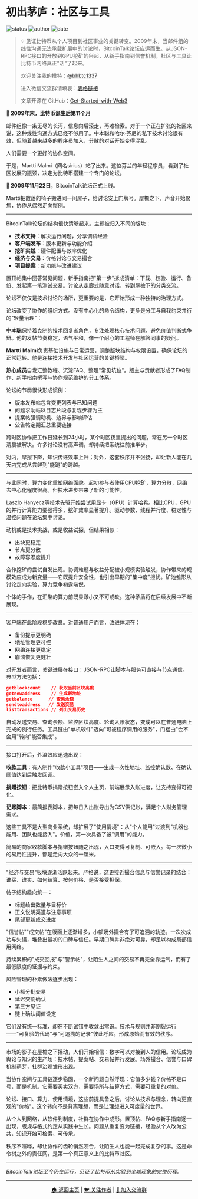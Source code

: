 # 初出茅庐：社区与工具

![status](https://img.shields.io/badge/状态-已完成-success)
![author](https://img.shields.io/badge/作者-beihaili-blue)
![date](https://img.shields.io/badge/日期-2025-08%20block%20908800-orange)

> 💡 见证比特币从个人项目到社区事业的关键转变。2009年末，当邮件组的线性沟通无法承载扩展中的讨论时，BitcoinTalk论坛应运而生。从JSON-RPC接口的开放到GPU挖矿的兴起，从新手指南到信誉机制，社区与工具让比特币网络真正"活"了起来。
> 
> 欢迎关注我的推特：[@bhbtc1337](https://twitter.com/bhbtc1337)
> 
> 进入微信交流群请填表：[表格链接](https://forms.gle/QMBwL6LwZyQew1tX8)
> 
> 文章开源在 GitHub：[Get-Started-with-Web3](https://github.com/beihaili/Get-Started-with-Web3)
> 

**📅 2009年末，比特币诞生后第11个月**

邮件组像一条无尽的长河，信息向后滚走，再难检索。对于一个正在扩张的社区来说，这种线性沟通方式已经不够用了。中本聪和哈尔·芬尼的私下技术讨论很有效，但随着越来越多的程序员加入，分散的对话开始变得混乱。

人们需要一个更好的协作空间。

于是，Martti Malmi（网名sirius）站了出来。这位芬兰的年轻程序员，看到了社区发展的瓶颈，决定为比特币搭建一个专门的论坛。

**📅 2009年11月22日**，BitcoinTalk论坛正式上线。

Martti把散落的椅子搬进同一间屋子，给讨论安上门牌号。屋檐之下，声音开始聚焦，协作从偶然走向惯例。

---

BitcoinTalk论坛的结构很快清晰起来。主题被归入不同的版块：

- **技术支持**：解决运行问题，分享调试经验
- **客户端发布**：版本更新与功能介绍  
- **挖矿实践**：硬件配置与效率优化
- **经济与交易**：价格讨论与交易撮合
- **项目提案**：新功能与改进建议

置顶帖集中回答常见问题，新手指南把"第一步"拆成清单：下载、校验、运行、备份、发起第一笔测试交易。讨论从走廊式随意对话，转到屋檐下的分类交流。

论坛不仅仅是技术讨论的场所，更重要的是，它开始形成一种独特的治理方式。

论坛改变了协作的组织方式。没有中心化的命令结构，更多是分工与自我约束并行的"轻量治理"：

**中本聪**保持着克制的技术回复者角色，专注处理核心技术问题，避免价值判断式争辩。他的发帖节奏稳定，语气平和，像一个耐心的工程师在解答同事的疑问。

**Martti Malmi**负责基础设施与日常运营，调整版块结构与权限设置，确保论坛的正常运转。他是连接技术开发与社区运营的关键桥梁。

**热心成员**自发汇整教程、沉淀FAQ、整理"常见坑位"。版主与贡献者形成了FAQ制作、新手指南撰写与协作规范维护的分工体系。

论坛的节奏很快形成惯例：
- 版本发布帖包含变更列表与已知问题
- 问题求助帖以日志片段与复现步骤为主
- 提案帖强调动机、边界与影响评估
- 公告帖定期汇总重要链接

跨时区协作把工作日延长到24小时，某个时区夜里提出的问题，常在另一个时区清晨被解决。许多讨论没有高声调，却持续把系统往前推半步。

对内，摩擦下降，知识传递效率上升；对外，这套秩序并不张扬，却让新人能在几天内完成从尝鲜到"能跑"的跨越。

---

与此同时，算力变化重塑网络面貌。起初参与者使用CPU挖矿，算力分散，网络去中心化程度很高。但技术进步带来了新的可能性。

Laszlo Hanyecz等技术先驱开始尝试用显卡（GPU）计算哈希。相比CPU，GPU的并行计算能力要强得多，挖矿效率显著提升。驱动参数、线程并行度、稳定性与温控问题在论坛集中讨论。

动机或是技术挑战，或是收益试探，但结果相似：
- 出块更稳定
- 节点更分散  
- 故障容忍度提升

合作挖矿的尝试自发出现。协调难题与收益分配被小规模实验触发，协作带来的规模效应成为新变量——它既提升安全性，也引出早期的"集中度"担忧。矿池雏形从讨论走向实验，算力竞争初露端倪。

个体的手作，在汇聚的算力前既显渺小又不可或缺。这种矛盾将在后续发展中不断展现。

---

客户端在此阶段稳步改良。对普通用户而言，改进体现在：
- 备份提示更明确
- 地址管理更可控
- 网络连接更稳定  
- 崩溃恢复更健壮

对开发者而言，关键进展在接口：JSON-RPC让脚本与服务可直接与节点通信。典型方法包括：

```json
getblockcount    // 获取当前区块高度
getnewaddress    // 生成新地址
getbalance      // 查询余额
sendtoaddress   // 发送交易
listtransactions // 列出交易历史
```

自动发送交易、查询余额、监控区块高度、轮询入账状态，变成可以在普通电脑上完成的例行任务。工具链由"单机软件"迈向"可被程序调用的服务"，门槛由"会不会用"转向"能否集成"。

---

接口打开后，外溢效应迅速出现：

**收款工具**：有人制作"收款小工具"项目——生成一次性地址、监控确认数、在确认阈值达到后触发回调。

**捐赠按钮**：把比特币捐赠按钮嵌入个人主页，前端展示入账进度，让支持变得可视化。

**记账脚本**：最简报表脚本，把每日入出账导出为CSV供记账，满足个人财务管理需求。

这些工具不是大型商业系统，却扩展了"使用情境"：从"个人能用"过渡到"机器也能用、团队也能接入"。价值，第一次具备了被"调用"的能力。

简易的商家收款脚本与捐赠按钮随之出现，入口变得可复制、可嵌入。每一次微小的易用性提升，都是走向大众的一厘米。

---

"经济与交易"板块逐渐活跃起来。严格说，这更接近撮合信息与信誉记录的结合：谁买、谁卖、如何结算、按何价格、是否接受担保。

帖子结构趋向统一：
- 标题给出数量与目标价
- 正文说明渠道与注意事项  
- 尾部更新成交进度

"信誉帖""成交帖"在版面上逐渐增多，小额场外撮合有了可追溯的轨迹。一次次成功与失误，堆叠出最初的口碑与信任。早期口碑并非绝对可靠，却足以构成局部信用网络。

持续累积的"成交回报"与"警示帖"，让陌生人之间的交易不再完全靠运气，而有了最低限度的证据与约束。

风险管理的朴素做法逐步出现：
- 小额分批交易
- 延迟交割确认
- 第三方见证  
- 链上确认阈值设定

它们没有统一标准，却在不断试错中收敛出常识。技术与规则并非割裂运行——"可复验的代码"与"可追溯的记录"彼此呼应，形成原始而有效的秩序。

---

市场的影子在屋檐之下摇动，人们开始相信：数字可以对接到人的信用。论坛成为舆论与知识的生产场：技术帖、提案帖、交易帖并行发展。场外撮合、信誉与口碑机制萌芽，社群治理雏形出现。

当协作空间与工具链逐步稳固，一个新问题自然浮现：它值多少钱？价格不是口号，而是机制。它需要买卖双方，需要场所与结算方式，需要可重复的对价。

论坛、接口、算力、使用情境，这些前提具备之后，讨论从技术与理念，转向更直观的"价格"。这个转向不是背离理想，而是让理想进入可度量的世界。

从个人到网络，从软件到制度，社群在协作中成形。置顶帖、FAQ与新手指南逐一出现，版规与格式约定从实践中生长。问题从重复变为链接，经验从个人改为公共，知识开始可检索、可传承。

秩序不喧哗，却让协作的齿轮悄然咬合，让陌生人也能一起完成复杂的事。这是命令树之外的责任网，是第一个真正意义上的比特币社区。

---

*BitcoinTalk论坛至今仍在运行，见证了比特币从实验到全球现象的完整历程。*

---

<div align="center">
<a href="https://github.com/beihaili/Get-Started-with-Web3">🏠 返回主页</a> | 
<a href="https://twitter.com/bhbtc1337">🐦 关注作者</a> | 
<a href="https://forms.gle/QMBwL6LwZyQew1tX8">📝 加入交流群</a>
</div>
